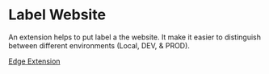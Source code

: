 # Label Website

An extension helps to put label a the website. It make it easier to distinguish between different environments (Local, DEV, & PROD).

[Edge Extension](https://microsoftedge.microsoft.com/addons/detail/label-website/einecgnonollbejmbmhbhhaamenfelnh)
